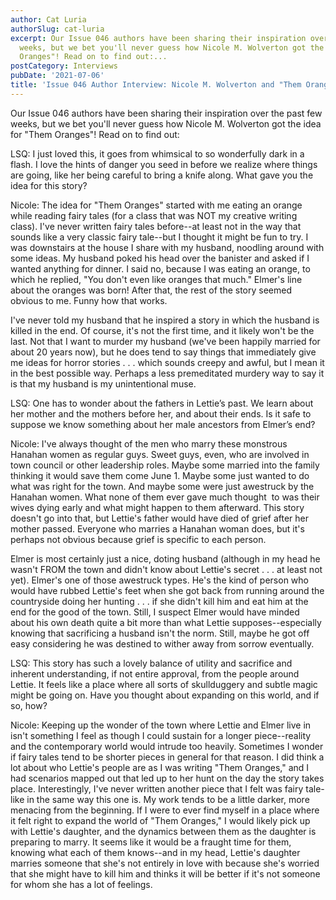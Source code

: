 ```yaml
---
author: Cat Luria
authorSlug: cat-luria
excerpt: Our Issue 046 authors have been sharing their inspiration over the past few
  weeks, but we bet you'll never guess how Nicole M. Wolverton got the idea for "Them
  Oranges"! Read on to find out:...
postCategory: Interviews
pubDate: '2021-07-06'
title: 'Issue 046 Author Interview: Nicole M. Wolverton and "Them Oranges"'
---
```

Our Issue 046 authors have been sharing their inspiration over the past few weeks, but we bet you'll never guess how Nicole M. Wolverton got the idea for "Them Oranges"! Read on to find out:

LSQ: I just loved this, it goes from whimsical to so wonderfully dark in a flash. I love the hints of danger you seed in before we realize where things are going, like her being careful to bring a knife along. What gave you the idea for this story?

Nicole: The idea for "Them Oranges" started with me eating an orange while reading fairy tales (for a class that was NOT my creative writing class). I've never written fairy tales before--at least not in the way that sounds like a very classic fairy tale--but I thought it might be fun to try. I was downstairs at the house I share with my husband, noodling around with some ideas. My husband poked his head over the banister and asked if I wanted anything for dinner. I said no, because I was eating an orange, to which he replied, "You don't even like oranges that much." Elmer's line about the oranges was born! After that, the rest of the story seemed obvious to me. Funny how that works.

I've never told my husband that he inspired a story in which the husband is killed in the end. Of course, it's not the first time, and it likely won't be the last. Not that I want to murder my husband (we've been happily married for about 20 years now), but he does tend to say things that immediately give me ideas for horror stories . . . which sounds creepy and awful, but I mean it in the best possible way. Perhaps a less premeditated murdery way to say it is that my husband is my unintentional muse.

LSQ: One has to wonder about the fathers in Lettie’s past. We learn about her mother and the mothers before her, and about their ends. Is it safe to suppose we know something about her male ancestors from Elmer’s end?

Nicole: I've always thought of the men who marry these monstrous Hanahan women as regular guys. Sweet guys, even, who are involved in town council or other leadership roles. Maybe some married into the family thinking it would save them come June 1. Maybe some just wanted to do what was right for the town. And maybe some were just awestruck by the Hanahan women. What none of them ever gave much thought  to was their wives dying early and what might happen to them afterward. This story doesn't go into that, but Lettie's father would have died of grief after her mother passed. Everyone who marries a Hanahan woman does, but it's perhaps not obvious because grief is specific to each person.

Elmer is most certainly just a nice, doting husband (although in my head he wasn't FROM the town and didn't know about Lettie's secret . . . at least not yet). Elmer's one of those awestruck types. He's the kind of person who would have rubbed Lettie's feet when she got back from running around the countryside doing her hunting . . . if she didn't kill him and eat him at the end for the good of the town. Still, I suspect Elmer would have minded about his own death quite a bit more than what Lettie supposes--especially knowing that sacrificing a husband isn't the norm. Still, maybe he got off easy considering he was destined to wither away from sorrow eventually.

LSQ: This story has such a lovely balance of utility and sacrifice and inherent understanding, if not entire approval, from the people around Lettie. It feels like a place where all sorts of skullduggery and subtle magic might be going on. Have you thought about expanding on this world, and if so, how?

Nicole: Keeping up the wonder of the town where Lettie and Elmer live in isn't something I feel as though I could sustain for a longer piece--reality and the contemporary world would intrude too heavily. Sometimes I wonder if fairy tales tend to be shorter pieces in general for that reason. I did think a lot about who Lettie's people are as I was writing "Them Oranges," and I had scenarios mapped out that led up to her hunt on the day the story takes place. Interestingly, I've never written another piece that I felt was fairy tale-like in the same way this one is. My work tends to be a little darker, more menacing from the beginning. If I were to ever find myself in a place where it felt right to expand the world of "Them Oranges," I would likely pick up with Lettie's daughter, and the dynamics between them as the daughter is preparing to marry. It seems like it would be a fraught time for them, knowing what each of them knows--and in my head, Lettie's daughter marries someone that she's not entirely in love with because she's worried that she might have to kill him and thinks it will be better if it's not someone for whom she has a lot of feelings.